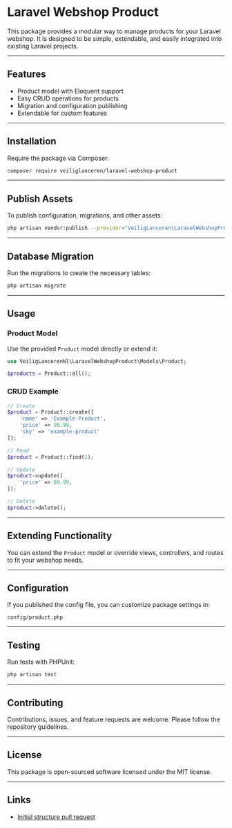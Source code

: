 # Laravel Webshop Product

This package provides a modular way to manage products for your Laravel webshop. It is designed to be simple, extendable, and easily integrated into existing Laravel projects.

---

## Features

- Product model with Eloquent support
- Easy CRUD operations for products
- Migration and configuration publishing
- Extendable for custom features

---

## Installation

Require the package via Composer:

```bash
composer require veiliglanceren/laravel-webshop-product
```

---

## Publish Assets

To publish configuration, migrations, and other assets:

```bash
php artisan vendor:publish --provider="VeiligLanceren\LaravelWebshopProduct\ProductServiceProvider"
```

---

## Database Migration

Run the migrations to create the necessary tables:

```bash
php artisan migrate
```

---

## Usage

### Product Model

Use the provided `Product` model directly or extend it:

```php
use VeiligLancerenNl\LaravelWebshopProduct\Models\Product;

$products = Product::all();
```

### CRUD Example

```php
// Create
$product = Product::create([
    'name' => 'Example Product',
    'price' => 99.99,
    'sky' => 'example-product'
]);

// Read
$product = Product::find(1);

// Update
$product->update([
    'price' => 89.99,
]);

// Delete
$product->delete();
```

---

## Extending Functionality

You can extend the `Product` model or override views, controllers, and routes to fit your webshop needs.

---

## Configuration

If you published the config file, you can customize package settings in:

```
config/product.php
```

---

## Testing

Run tests with PHPUnit:

```bash
php artisan test
```

---

## Contributing

Contributions, issues, and feature requests are welcome. Please follow the repository guidelines.

---

## License

This package is open-sourced software licensed under the MIT license.

---

## Links

- [Initial structure pull request](https://github.com/VeiligLanceren-nl/laravel-webshop-product/pull/1)
